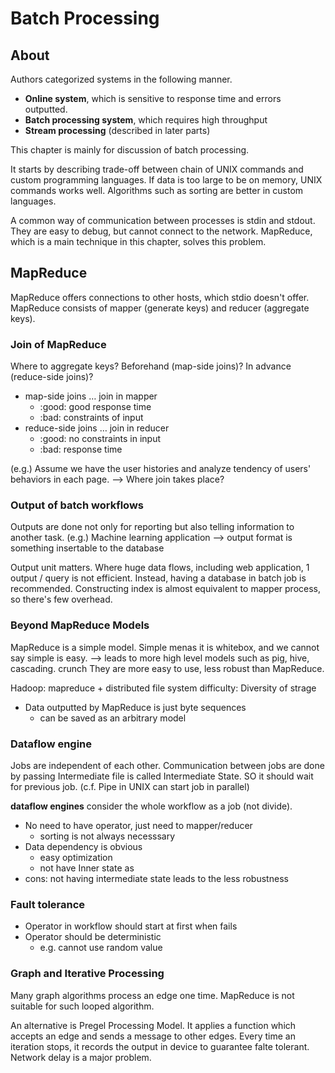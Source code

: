 Batch Processing
===============

## About

Authors categorized systems in the following manner.

- **Online system**, which is sensitive to response time and errors outputted.
- **Batch processing system**, which requires high throughput
- **Stream processing** (described in later parts)

This chapter is mainly for discussion of batch processing.

It starts by describing trade-off between chain of UNIX commands and custom programming languages.
If data is too large to be on memory, UNIX commands works well.
Algorithms such as sorting are better in custom languages.

A common way of communication between processes is stdin and stdout.
They are easy to debug, but cannot connect to the network.
MapReduce, which is a main technique in this chapter, solves this problem.


## MapReduce
MapReduce offers connections to other hosts, which stdio doesn't offer.
MapReduce consists of mapper (generate keys) and reducer (aggregate keys).

### Join of MapReduce
Where to aggregate keys? Beforehand (map-side joins)? In advance (reduce-side joins)?

- map-side joins … join in mapper
    * :good: good response time
    * :bad: constraints of input
- reduce-side joins … join in reducer
    * :good: no constraints in input
    * :bad: response time

(e.g.) Assume we have the user histories and analyze tendency of users' behaviors in each page.
—> Where join takes place?


### Output of batch workflows

Outputs are done not only for reporting but also telling information to another task.
(e.g.) Machine learning application —> output format is something insertable to the database

Output unit matters. Where huge data flows, including web application, 1 output / query is not efficient.
Instead, having a database in batch job is recommended.
Constructing index is almost equivalent to mapper process, so there's few overhead.

 
### Beyond MapReduce Models

MapReduce is a simple model.
Simple menas it is whitebox, and we cannot say simple is easy.
—> leads to more high level models such as pig, hive, cascading. crunch
They are more easy to use, less robust than MapReduce.

Hadoop: mapreduce + distributed file system
difficulty: Diversity of strage

- Data outputted by MapReduce is just byte sequences
  - can be saved as an arbitrary model


### Dataflow engine
Jobs are independent of each other.
Communication between jobs are done by passing Intermediate file is called Intermediate State.
SO it should wait for previous job.
(c.f. Pipe in UNIX can start job in parallel)

**dataflow engines** consider the whole workflow as a job (not divide).
- No need to have operator, just need to mapper/reducer
    * sorting is not always necesssary
- Data dependency is obvious
    * easy optimization
    * not have Inner state as 
- cons: not having intermediate state leads to the less robustness


### Fault tolerance
* Operator in workflow should start at first when fails
* Operator should be deterministic
    * e.g. cannot use random value


### Graph and Iterative Processing
Many graph algorithms process an edge one time.
MapReduce is not suitable for such looped algorithm.

An alternative is Pregel Processing Model.
It applies a function which accepts an edge and sends a message to other edges.
Every time an iteration stops, it records the output in device to guarantee falte tolerant.
Network delay is a major problem.

